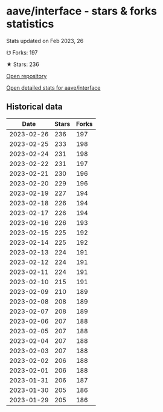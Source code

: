 # aave/interface - stars & forks statistics

Stats updated on Feb 2023, 26

☋ Forks: 197

★ Stars: 236

[Open repository](https://github.com/aave/interface)

[Open detailed stats for aave/interface](https://reviewgithub.com/rep/aave/interface)

## Historical data
| Date | Stars | Forks |
|------|-------|-------|
| 2023-02-26 | 236 | 197 | 
| 2023-02-25 | 233 | 198 | 
| 2023-02-24 | 231 | 198 | 
| 2023-02-22 | 231 | 197 | 
| 2023-02-21 | 230 | 196 | 
| 2023-02-20 | 229 | 196 | 
| 2023-02-19 | 227 | 194 | 
| 2023-02-18 | 226 | 194 | 
| 2023-02-17 | 226 | 194 | 
| 2023-02-16 | 226 | 193 | 
| 2023-02-15 | 225 | 192 | 
| 2023-02-14 | 225 | 192 | 
| 2023-02-13 | 224 | 191 | 
| 2023-02-12 | 224 | 191 | 
| 2023-02-11 | 224 | 191 | 
| 2023-02-10 | 215 | 191 | 
| 2023-02-09 | 210 | 189 | 
| 2023-02-08 | 208 | 189 | 
| 2023-02-07 | 208 | 189 | 
| 2023-02-06 | 207 | 188 | 
| 2023-02-05 | 207 | 188 | 
| 2023-02-04 | 207 | 188 | 
| 2023-02-03 | 207 | 188 | 
| 2023-02-02 | 206 | 188 | 
| 2023-02-01 | 206 | 188 | 
| 2023-01-31 | 206 | 187 | 
| 2023-01-30 | 205 | 186 | 
| 2023-01-29 | 205 | 186 | 

